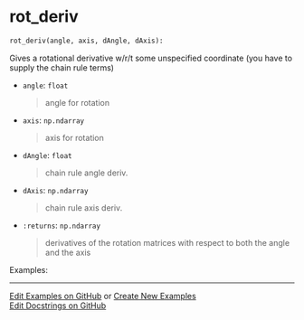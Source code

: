 # <a id="McUtils.Numputils.AnalyticDerivs.rot_deriv">rot_deriv</a>

```python
rot_deriv(angle, axis, dAngle, dAxis): 
```
Gives a rotational derivative w/r/t some unspecified coordinate
    (you have to supply the chain rule terms)
- `angle`: `float`
    >angle for rotation
- `axis`: `np.ndarray`
    >axis for rotation
- `dAngle`: `float`
    >chain rule angle deriv.
- `dAxis`: `np.ndarray`
    >chain rule axis deriv.
- `:returns`: `np.ndarray`
    >derivatives of the rotation matrices with respect to both the angle and the axis

Examples: 


___

[Edit Examples on GitHub](https://github.com/McCoyGroup/References/edit/gh-pages/Documentation/examples/McUtils/Numputils/AnalyticDerivs/rot_deriv.md) or 
[Create New Examples](https://github.com/McCoyGroup/References/new/gh-pages/?filename=Documentation/examples/McUtils/Numputils/AnalyticDerivs/rot_deriv.md) <br/>
[Edit Docstrings on GitHub](https://github.com/McCoyGroup/McUtils/edit/master/Numputils/AnalyticDerivs.py?message=Update%20Docs)